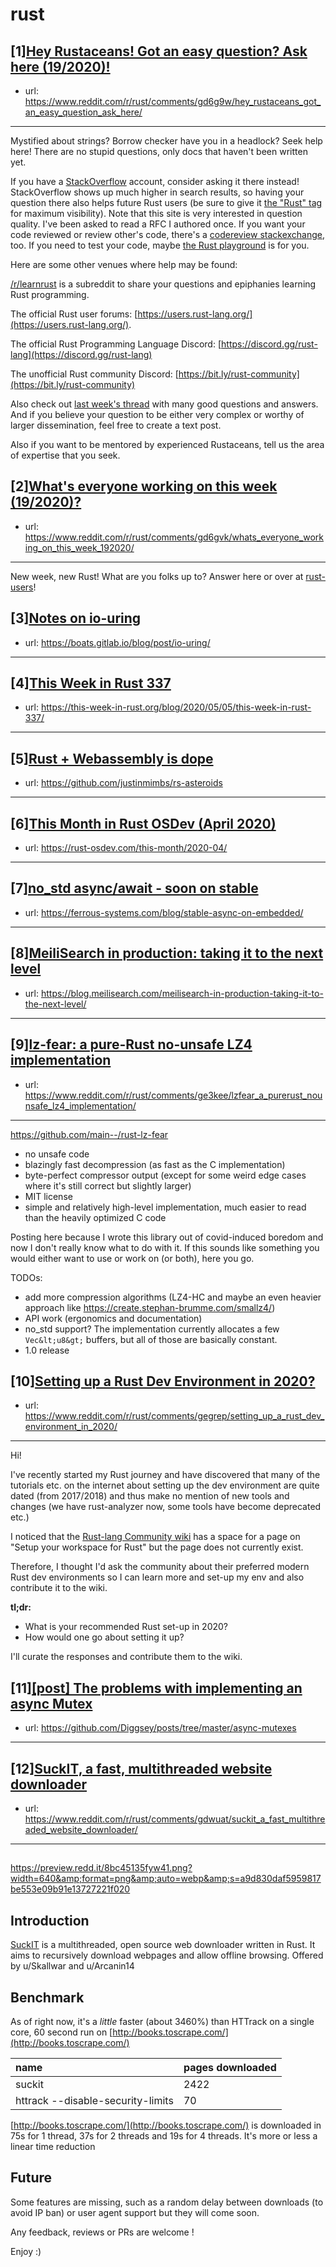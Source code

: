# rust
## [1][Hey Rustaceans! Got an easy question? Ask here (19/2020)!](https://www.reddit.com/r/rust/comments/gd6g9w/hey_rustaceans_got_an_easy_question_ask_here/)
- url: https://www.reddit.com/r/rust/comments/gd6g9w/hey_rustaceans_got_an_easy_question_ask_here/
---
Mystified about strings? Borrow checker have you in a headlock? Seek help here! There are no stupid questions, only docs that haven't been written yet.

If you have a [StackOverflow](http://stackoverflow.com/) account, consider asking it there instead! StackOverflow shows up much higher in search results, so having your question there also helps future Rust users (be sure to give it [the "Rust" tag](http://stackoverflow.com/questions/tagged/rust) for maximum visibility). Note that this site is very interested in question quality. I've been asked to read a RFC I authored once. If you want your code reviewed or review other's code, there's a [codereview stackexchange](https://codereview.stackexchange.com/questions/tagged/rust), too. If you need to test your code, maybe [the Rust playground](https://play.rust-lang.org) is for you.

Here are some other venues where help may be found:

[/r/learnrust](https://www.reddit.com/r/learnrust) is a subreddit to share your questions and epiphanies learning Rust programming.

The official Rust user forums: [https://users.rust-lang.org/](https://users.rust-lang.org/).

The official Rust Programming Language Discord: [https://discord.gg/rust-lang](https://discord.gg/rust-lang)

The unofficial Rust community Discord: [https://bit.ly/rust-community](https://bit.ly/rust-community)

Also check out [last week's thread](https://reddit.com/r/rust/comments/g9a5sn/hey_rustaceans_got_an_easy_question_ask_here/) with many good questions and answers. And if you believe your question to be either very complex or worthy of larger dissemination, feel free to create a text post.

Also if you want to be mentored by experienced Rustaceans, tell us the area of expertise that you seek.
## [2][What's everyone working on this week (19/2020)?](https://www.reddit.com/r/rust/comments/gd6gvk/whats_everyone_working_on_this_week_192020/)
- url: https://www.reddit.com/r/rust/comments/gd6gvk/whats_everyone_working_on_this_week_192020/
---
New week, new Rust! What are you folks up to? Answer here or over at [rust-users](https://users.rust-lang.org/t/whats-everyone-working-on-this-week-19-2020/42034?u=llogiq)!
## [3][Notes on io-uring](https://www.reddit.com/r/rust/comments/gehh0q/notes_on_iouring/)
- url: https://boats.gitlab.io/blog/post/io-uring/
---

## [4][This Week in Rust 337](https://www.reddit.com/r/rust/comments/geagy0/this_week_in_rust_337/)
- url: https://this-week-in-rust.org/blog/2020/05/05/this-week-in-rust-337/
---

## [5][Rust + Webassembly is dope](https://www.reddit.com/r/rust/comments/gecfvq/rust_webassembly_is_dope/)
- url: https://github.com/justinmimbs/rs-asteroids
---

## [6][This Month in Rust OSDev (April 2020)](https://www.reddit.com/r/rust/comments/gefxh7/this_month_in_rust_osdev_april_2020/)
- url: https://rust-osdev.com/this-month/2020-04/
---

## [7][no_std async/await - soon on stable](https://www.reddit.com/r/rust/comments/ge0pwz/no_std_asyncawait_soon_on_stable/)
- url: https://ferrous-systems.com/blog/stable-async-on-embedded/
---

## [8][MeiliSearch in production: taking it to the next level](https://www.reddit.com/r/rust/comments/gehtao/meilisearch_in_production_taking_it_to_the_next/)
- url: https://blog.meilisearch.com/meilisearch-in-production-taking-it-to-the-next-level/
---

## [9][lz-fear: a pure-Rust no-unsafe LZ4 implementation](https://www.reddit.com/r/rust/comments/ge3kee/lzfear_a_purerust_nounsafe_lz4_implementation/)
- url: https://www.reddit.com/r/rust/comments/ge3kee/lzfear_a_purerust_nounsafe_lz4_implementation/
---
https://github.com/main--/rust-lz-fear

* no unsafe code
* blazingly fast decompression (as fast as the C implementation)
* byte-perfect compressor output (except for some weird edge cases where it's still correct but slightly larger)
* MIT license
* simple and relatively high-level implementation, much easier to read than the heavily optimized C code

Posting here because I wrote this library out of covid-induced boredom and now I don't really know what to do with it. If this sounds like something you would either want to use or work on (or both), here you go.

TODOs:

* add more compression algorithms (LZ4-HC and maybe an even heavier approach like https://create.stephan-brumme.com/smallz4/)
* API work (ergonomics and documentation)
* no_std support? The implementation currently allocates a few `Vec&lt;u8&gt;` buffers, but all of those are basically constant.
* 1.0 release
## [10][Setting up a Rust Dev Environment in 2020?](https://www.reddit.com/r/rust/comments/gegrep/setting_up_a_rust_dev_environment_in_2020/)
- url: https://www.reddit.com/r/rust/comments/gegrep/setting_up_a_rust_dev_environment_in_2020/
---
Hi!

I've recently started my Rust journey and have discovered that many of the tutorials etc. on the internet about setting up the dev environment are quite dated (from 2017/2018) and thus make no mention of new tools and changes (we have rust-analyzer now, some tools have become deprecated etc.)

I noticed that the [Rust-lang Community wiki](https://runrust.miraheze.org/wiki/Main_Page) has a space for a page on "Setup your workspace for Rust" but the page does not currently exist.

Therefore, I thought I'd ask the community about their preferred modern Rust dev environments so I can learn more and set-up my env and also contribute it to the wiki.

**tl;dr:**  

* What is your recommended Rust set-up in 2020?   
* How would one go about setting it up?  

I'll curate the responses and contribute them to the wiki.
## [11][[post] The problems with implementing an async Mutex](https://www.reddit.com/r/rust/comments/ge9qqp/post_the_problems_with_implementing_an_async_mutex/)
- url: https://github.com/Diggsey/posts/tree/master/async-mutexes
---

## [12][SuckIT, a fast, multithreaded website downloader](https://www.reddit.com/r/rust/comments/gdwuat/suckit_a_fast_multithreaded_website_downloader/)
- url: https://www.reddit.com/r/rust/comments/gdwuat/suckit_a_fast_multithreaded_website_downloader/
---
## 

https://preview.redd.it/8bc45135fyw41.png?width=640&amp;format=png&amp;auto=webp&amp;s=a9d830daf5959817be553e09b91e13727221f020

## Introduction

[SuckIT](https://github.com/skallwar/suckit) is a multithreaded, open source web downloader written in Rust. It aims to recursively download webpages and allow offline browsing. Offered by u/Skallwar and u/Arcanin14

## Benchmark

As of right now, it's a *little* faster (about 3460%) than HTTrack on a single core, 60 second run on [http://books.toscrape.com/](http://books.toscrape.com/)

|name|pages downloaded|
|:-|:-|
|suckit|2422|
|httrack --disable-security-limits|70|

[http://books.toscrape.com/](http://books.toscrape.com/) is downloaded in 75s for 1 thread, 37s for 2 threads and 19s for 4 threads. It's more or less a linear time reduction

## Future

Some features are missing, such as a random delay between downloads (to avoid IP ban) or user agent support but they will come soon.

Any feedback, reviews or PRs are welcome !

Enjoy :)
